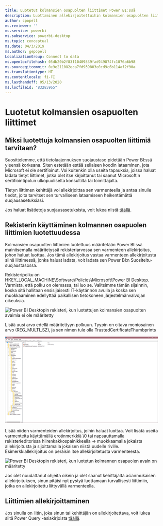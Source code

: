 ```yaml
---
title: Luotetut kolmansien osapuolten liittimet Power BI:ssä
description: Luottaminen allekirjoitettuihin kolmansien osapuolten liittimiin Power BI:ssä
author: cpopell
ms.reviewer: ''
ms.service: powerbi
ms.subservice: powerbi-desktop
ms.topic: conceptual
ms.date: 04/3/2019
ms.author: gepopell
LocalizationGroup: Connect to data
ms.openlocfilehash: 05db20b2f83f10409339fad949874fc1076a6b98
ms.sourcegitcommit: 0e9e211082eca7fd939803e0cd9c6b114af2f90a
ms.translationtype: HT
ms.contentlocale: fi-FI
ms.lasthandoff: 05/13/2020
ms.locfileid: "83285965"
---
```

# <a name="trusted-third-party-connectors"></a>Luotetut kolmansien osapuolten liittimet

## <a name="why-do-you-need-trusted-third-party-connectors"></a>Miksi luotettuja kolmansien osapuolten liittimiä tarvitaan?

Suosittelemme, että tietolaajennuksen suojaustaso pidetään Power BI:ssä yleensä korkeana. Siten estetään estää sellaisen koodin lataaminen, jota Microsoft ei ole sertifioinut. Voi kuitenkin olla useita tapauksia, joissa haluat ladata tietyt liittimet, jotka olet itse kirjoittanut tai saanut Microsoftin sertifiointipolun ulkopuoliselta konsultilta tai toimittajalta.

Tietyn liittimen kehittäjä voi allekirjoittaa sen varmenteella ja antaa sinulle tiedot, joita tarvitset sen turvalliseen lataamiseen heikentämättä suojausasetuksiasi.

Jos haluat lisätietoja suojausasetuksista, voit lukea niistä [täällä](https://docs.microsoft.com/power-bi/desktop-connector-extensibility).

## <a name="using-the-registry-to-trust-third-party-connectors"></a>Rekisterin käyttäminen kolmannen osapuolen liittimien luotettuudessa

Kolmansien osapuolten liittimien luotettuus määritetään Power BI:ssä mainitsemalla määritetyssä rekisteriarvossa sen varmenteen allekirjoitus, johon haluat luottaa. Jos tämä allekirjoitus vastaa varmenteen allekirjoitusta siinä liittimessä, jonka haluat ladata, voit ladata sen Power BI:n Suositeltu-suojaustasossa. 

Rekisteripolku on HKEY_LOCAL_MACHINE\Software\Policies\Microsoft\Power BI Desktop. Varmista, että polku on olemassa, tai luo se. Valitsimme tämän sijainnin, koska sitä hallitaan ensisijaisesti IT-käytännön avulla ja koska sen muokkaaminen edellyttää paikallisen tietokoneen järjestelmänvalvojan oikeuksia. 

![Power BI Desktopin rekisteri, kun luotettujen kolmansien osapuolten avaimia ei ole määritetty](media/desktop-trusted-third-party-connectors/desktoptrustedthird1.png)

Lisää uusi arvo edellä määritettyyn polkuun. Tyypin on oltava moniosainen arvo (REG_MULTI_SZ), ja sen nimen tule olla TrustedCertificateThumbprints 

![Power BI Desktop rekisteri, joka sisältää merkinnän luotettavia kolmansien osapuolten liittimiä varten, mutta ei avaimia](media/desktop-trusted-third-party-connectors/desktoptrustedthird2.png)

Lisää niiden varmenteiden allekirjoitus, joihin haluat luottaa. Voit lisätä useita varmenteita käyttämällä erotinmerkkiä \0 tai napsauttamalla rekisterieditorissa hiirenkakkospainikkeella -> muokkaamalla jokaista allekirjoitusta ja sijoittamalla jokaisen niistä uudelle riville. Esimerkkiallekirjoitus on peräisin itse allekirjoitetusta varmenteesta. 

 ![Power BI Desktopin rekisteri, kun luotetun kolmannen osapuolen avain on määritetty](media/desktop-trusted-third-party-connectors/desktoptrustedthird3.png)

Jos olet noudattanut ohjeita oikein ja olet saanut kehittäjältä asianmukaisen allekirjoituksen, sinun pitäisi nyt pystyä luottamaan turvallisesti liittimiin, jotka on allekirjoitettu liittyvällä varmenteella.

## <a name="how-to-sign-connectors"></a>Liittimien allekirjoittaminen

Jos sinulla on liitin, joka sinun tai kehittäjän on allekirjoitettava, voit lukea siitä Power Query -asiakirjoista [täällä](https://docs.microsoft.com/power-query/handlingconnectorsigning).
